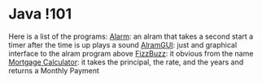 # Java !101

Here is a list of the programs:
[Alarm](): an alram that takes a second start a timer after the time is up plays a sound
[AlramGUI](): just and graphical interface to the alram program above
[FizzBuzz](): it obvious from the name
[Mortgage Calculator](): it takes the principal, the rate, and the years and returns a Monthly Payment
